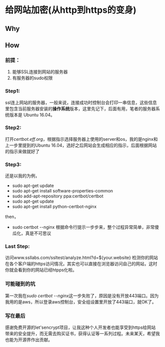 # 给网站加密(从http到https的变身)

## Why 

## How

### 前提：
1. 能够SSL连接到网站的服务器
2. 有服务器的sudo权限

### Step1:
ssl连上网站的服务器，一般来说，连接成功时控制台会打印一串信息，这些信息里包含当前服务器安装的**操作系统**版本，这里先记下，后面有用，笔者的服务器系统版本是 Ubuntu 16.04。

### Step2:
打开*certbot.eff.org*，根据指示选择服务器上使用的server和os，我的是nginx和上一步里提到的Ubuntu 16.04，选好之后网站会生成相应的指示，后面根据网站的指示来做就好了

### Step3:
还是以我的为例，
- sudo apt-get update
- sudo apt-get install software-properties-common
- sudo add-apt-repository ppa:certbot/certbot
- sudo apt-get update
- sudo apt-get install python-certbot-nginx 

then，
- sudo certbot --nginx
根据命令行提示一步步来，整个过程异常简单，非常傻瓜化，真是不可思议

### Last Step:
访问www.ssllabs.com/ssltest/analyze.html?d=${your.website} 检测你的网站在各个客户端的https访问情况，其实也可以直接在浏览器访问自己的网站，这时你就会看到你的网站已经htpps化啦。

### 可能碰到的坑 
第一次我在*sudo certbot --nginx*这一步失败了，原因是没有开放443端口。因为我用的是aws，所以登录aws控制台，安全组设置里开放了443端口，就OK了。


### 写在最后
感谢免费开源的let'sencrypt项目，让我这种个人开发者也能享受到https给网站带来的安全提升，而无需去购买证书，获得认证等一系列过程。未来某天，希望我也能为开源界作出贡献。
